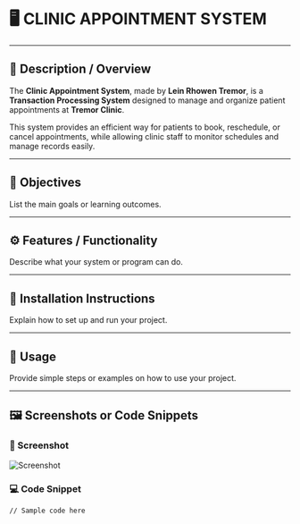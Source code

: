 # 🖥️ CLINIC APPOINTMENT SYSTEM

---

## 📘 Description / Overview
The **Clinic Appointment System**, made by **Lein Rhowen Tremor**, is a **Transaction Processing System** designed to manage and organize patient appointments at **Tremor Clinic**.  

This system provides an efficient way for patients to book, reschedule, or cancel appointments, while allowing clinic staff to monitor schedules and manage records easily.

---

## 🎯 Objectives
List the main goals or learning outcomes.

---

## ⚙️ Features / Functionality
Describe what your system or program can do.

---

## 🧩 Installation Instructions
Explain how to set up and run your project.

---

## 🚀 Usage
Provide simple steps or examples on how to use your project.

---

## 🖼️ Screenshots or Code Snippets
### 📸 Screenshot
![Screenshot](images/screenshot.png)

### 💻 Code Snippet
```code
// Sample code here
